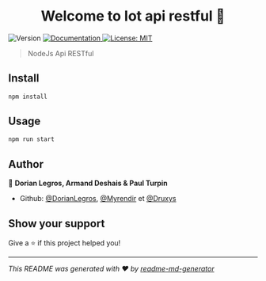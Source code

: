 <h1 align="center">Welcome to Iot api restful 👋</h1>
<p>
  <img alt="Version" src="https://img.shields.io/badge/version-1.0.0-blue.svg?cacheSeconds=2592000" />
  <a href="https://185.216.25.16:5000/api-docs" target="_blank">
    <img alt="Documentation" src="https://img.shields.io/badge/documentation-yes-brightgreen.svg" />
  </a>
  <a href="#" target="_blank">
    <img alt="License: MIT" src="https://img.shields.io/badge/License-MIT-yellow.svg" />
  </a>
</p>

> NodeJs Api RESTful

## Install

```sh
npm install
```

## Usage

```sh
npm run start
```

## Author

👤 **Dorian Legros, Armand Deshais & Paul Turpin**

* Github: [@DorianLegros](https://github.com/DorianLegros), [@Myrendir](https://github.com/Myrendir) et [@Druxys](https://github.com/Druxys)

## Show your support

Give a ⭐️ if this project helped you!

***
_This README was generated with ❤️ by [readme-md-generator](https://github.com/kefranabg/readme-md-generator)_
